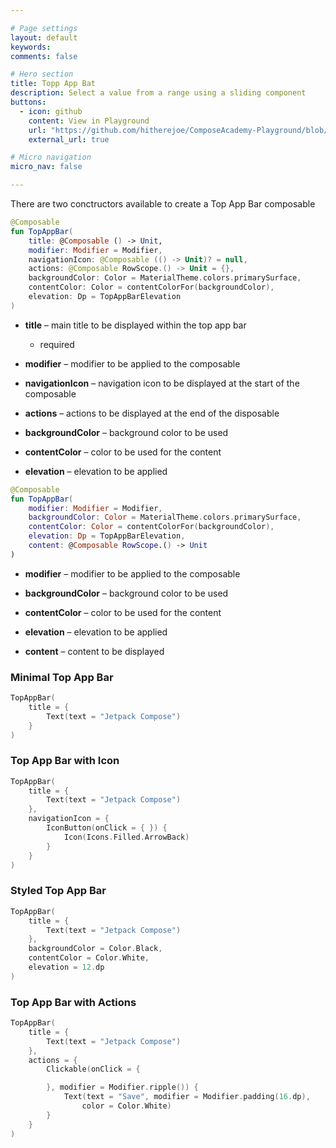 ```yaml
---

# Page settings
layout: default
keywords:
comments: false

# Hero section
title: Topp App Bat
description: Select a value from a range using a sliding component
buttons:
  - icon: github
    content: View in Playground
    url: "https://github.com/hitherejoe/ComposeAcademy-Playground/blob/master/app/src/main/java/co/joebirch/composeplayground/material/slider.kt"
    external_url: true

# Micro navigation
micro_nav: false

---
```


There are two conctructors available to create a Top App Bar composable

```kotlin
@Composable
fun TopAppBar(
    title: @Composable () -> Unit,
    modifier: Modifier = Modifier,
    navigationIcon: @Composable (() -> Unit)? = null,
    actions: @Composable RowScope.() -> Unit = {},
    backgroundColor: Color = MaterialTheme.colors.primarySurface,
    contentColor: Color = contentColorFor(backgroundColor),
    elevation: Dp = TopAppBarElevation
)
```

* **title** – main title to be displayed within the top app bar
  * required

* **modifier** – modifier to be applied to the composable

* **navigationIcon** – navigation icon to be displayed at the start of the composable

* **actions** – actions to be displayed at the end of the disposable

* **backgroundColor** – background color to be used

* **contentColor** – color to be used for the content

* **elevation** – elevation to be applied

```kotlin
@Composable
fun TopAppBar(
    modifier: Modifier = Modifier,
    backgroundColor: Color = MaterialTheme.colors.primarySurface,
    contentColor: Color = contentColorFor(backgroundColor),
    elevation: Dp = TopAppBarElevation,
    content: @Composable RowScope.() -> Unit
)
```

* **modifier** – modifier to be applied to the composable

* **backgroundColor** – background color to be used

* **contentColor** – color to be used for the content

* **elevation** – elevation to be applied

* **content** – content to be displayed

### Minimal Top App Bar
  
```kotlin
TopAppBar(
    title = {
        Text(text = "Jetpack Compose")
    }
)
```

### Top App Bar with Icon
  
```kotlin
TopAppBar(
    title = {
        Text(text = "Jetpack Compose")
    },
    navigationIcon = {
        IconButton(onClick = { }) {
            Icon(Icons.Filled.ArrowBack)
        }
    }
)
```

### Styled Top App Bar

```kotlin
TopAppBar(
    title = {
        Text(text = "Jetpack Compose")
    },
    backgroundColor = Color.Black,
    contentColor = Color.White,
    elevation = 12.dp
)
```

### Top App Bar with Actions

```kotlin
TopAppBar(
    title = {
        Text(text = "Jetpack Compose")
    },
    actions = {
        Clickable(onClick = {

        }, modifier = Modifier.ripple()) {
            Text(text = "Save", modifier = Modifier.padding(16.dp),
                color = Color.White)
        }
    }
)
```


